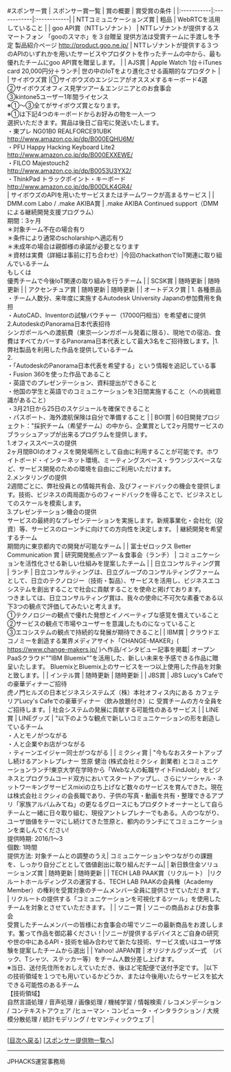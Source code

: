 #スポンサー賞
| スポンサー賞一覧 | 賞の概要 | 賞受賞の条件 |
|:-----------|:------------|:------------|
| NTTコミュニケーションズ賞 | 粗品 |  WebRTCを活用していること  |
| goo API賞（NTTレゾナント）    | NTTレゾナントが提供するスマートフォン 「gooのスマホ」を３台贈呈 提供方法は受賞チームに手渡しを予定 製品紹介ページ http://product.goo.ne.jp/  |    NTTレゾナントが提供する３つのAPIのいずれかを用いたサービスやプロダクトを作ったチームの中から、最も優れたチームにgoo API賞を贈呈します。   |
| AJS賞     | Apple Watch 1台＋iTunes card 20,000円分＋ランチ| 世の中のIoTをより進化させる画期的なプロダクト  |
| サイボウズ賞       |①サイボウズのエンジニアがオススメするキーボード4選<br>②サイボウズオフィス見学ツアー＆エンジニアとのお食事会<br>③kintone5ユーザー1年間ライセンス<br>※①～③全てがサイボウズ賞となります。<br>※①は下記4つのキーボードからお好みの物を一人一つ<br>選択いただきます。賞品は後日ご自宅に発送いたします。<br>・東プレ NG01B0 REALFORCE91UBK<br>http://www.amazon.co.jp/dp/B000EQHU6M/<br>・PFU Happy Hacking Keyboard Lite2<br>http://www.amazon.co.jp/dp/B000EXXEWE/<br>・FILCO Majestouch2<br>http://www.amazon.co.jp/dp/B0053U3YX2/<br>・ThinkPad トラックポイント・キーボード<br>http://www.amazon.co.jp/dp/B00DLK4GR4/<br> | サイボウズのAPIを用いたサービスまたはチームワークが高まるサービス  |
| DMM.com Labo / .make AKIBA賞 | .make AKIBA Continued support（DMMによる継続開発支援プログラム）<br>期間：3ヶ月<br>＊対象チーム不在の場合有り<br>＊条件により通常のscholarshipへ適応有り<br>＊未成年の場合は親御様の承諾が必要となります<br>＊資材は実費（詳細は事前に打ち合わせ）|今回のhackathonでIoT関連に取り組んでいるチーム<br>もしくは<br>優秀チームで今後IoT関連の取り組みを行うチーム |
| SCSK賞    |  随時更新 |  随時更新    |
| アクセンチュア賞  | 随時更新 | 随時更新    |
| オートデスク賞   | 1. 各種景品<br>・チーム人数分、来年度に実施するAutodesk University Japanの参加費用を負担<br>・AutoCAD、Inventorの試験バウチャー（17000円相当）を希望者に提供<br>2.AutodeskのPanorama日本代表招待<br>シンガポールへの渡航費（東京―シンガポール発着に限る）、現地での宿泊、食費はすべてカバーするPanorama日本代表として最大3名をご招待致します。|1.弊社製品を利用した作品を提供しているチーム<br>2.<br>・「AutodeskのPanorama日本代表を希望する」という情報を追記している事<br>・Fusion 360を使った作品であること<br>・英語でのプレゼンテーション、資料提出ができること<br>・他国の学生と英語でのコミュニケーションを3日間実施すること（への挑戦意識があること）<br>・3月21日から25日のスケジュールを確保できること<br>・パスポート、海外渡航保険は自分で準備すること |
| BOI賞     |  60日開発プロジェクト："採択チーム（希望チーム）の中から、企業賞として2ヶ月間サービスのブラッシュアップが出来るプログラムを提供します。<br>1.オフィススペースの提供<br>2ヶ月間BOIのオフィスを開発場所として自由に利用することが可能です。ホワイトボード・インターネット環境、ミーティングスペース・ラウンジスペースなど、サービス開発のための環境を自由にご利用いただけます。<br>2.メンタリングの提供<br>2週間ごとに、弊社役員との情報共有会、及びフィードバックの機会を提供します。技術、ビジネスの両局面からのフィードバックを得ることで、ビジネスとしてのスケールを模索します。<br>3.プレゼンテーション機会の提供<br>サービスの最終的なプレゼンテーションを実施します。新規事業化・会社化（投資）等、サービスのローンチに向けての方向性を決定します。 | 継続開発を希望するチーム <br>期間内に東京都内での開発が可能なチーム |
| 富士ゼロックス Better Communication 賞   | 研究開発拠点ツアー＆食事会（ランチ） | コミュニケーションを活性化させる新しい仕組みを提案したチーム |
| 日立コンサルティング賞 | ランチ | 日立コンサルティングは、日立グループのコンサルティングファームとして、日立のテクノロジー（技術・製品）、サービスを活用し、ビジネスエコシステムを創出することで社会に貢献することを使命と掲げております。<br>つきましては、日立コンサルティング賞は、我々の使命に不可欠な素養である以下3つの観点で評価してみたいと考えます。<br>①テクノロジーの観点で優れた発想とイノベーティブな感覚を備えていること<br>②サービスの観点で市場やユーザーを意識したものになっていること<br>③エコシステムの観点で持続的な発展が期待できること|
| IBM賞 | クラウドエコノミーを創造する業界メディアサイト「CHANGE-MAKER」( https://www.change-makers.jp/ )へ作品/インタビュー記事を掲載| オープンPaaSクラウド""IBM Bluemix""を活用した、新しい未来を予感できる作品に贈呈いたします。 BluemixとBluemix上のサービスを一つ以上使用した作品を対象と致します。|
| インテル賞 |   随時更新 |  随時更新   |
| JBS賞 | JBS Lucy's Cafeでの豪華ディナーご招待<br>虎ノ門ヒルズの日本ビジネスシステムズ（株）本社オフィス内にある カフェテリアLucy's Cafeでの豪華ディナー（飲み放題付き）に 受賞チームの方々全員をご招待します。| 社会システムの発展に貢献する可能性のあるサービス |
| LINE賞  | LINEグッズ | "以下のような観点で新しいコミュニケーションの形を創造しているチーム<br>・人とモノがつながる<br>・人と企業やお店がつながる<br>・ティーンエイジャー同士がつながる |
| ミクシィ賞 | "今もなおスタートアップし続けるアントレプレナー 笠原 健治 (株式会社ミクシィ 創業者) とコミュニケーションランチ!東京大学在学時から「Webな人の転職サイトFindJob!」をビジネスとプログラムコード双方においてスタートアップし、さらにソーシャル・ネットワーキングサービスmixiの立ち上げなど数々のサービスを育んできた。現在は株式会社ミクシィの会長職であり、子供の写真・動画を共有・整理できるアプリ「家族アルバムみてね」の更なるグロースにもプロダクトオーナーとして自らチームと一緒に日々取り組む、現役アントレプレナーでもある。人のつながり、ユーザ価値をテーマにし続けてきた笠原と、都内のランチにてコミュニケーションを楽しんでください!<br>提供時期: 2016/1〜3<br>個数: 1時間<br>提供方法: 対象チームとの調整のうえ| コミュニケーションやつながりの課題を、しっかり自分ごととして価値創出に取り組んだチーム|
| 新日鉄住金ソリューションズ賞    | 随時更新 |  随時更新   |
| TECH LAB PAAK賞（リクルート）  |リクルートホールディングスの運営する、TECH LAB PAAKの会員権（Academy Member）の権利を受賞対象のチームメンバー全員に提供させていただきます。 | リクルートの提供する「コミュニケーションを可視化するツール」を使用したチームを対象とさせていただきます。  |
| ソニー賞 | ソニーの商品およびお食事会<br>受賞したチームメンバーの皆様にお食事会の場でソニーの最新商品をお渡しします。奮って作品を御応募ください！|ソニーが提供するデバイスとご自身の研究や世の中にあるAPI・技術を組み合わせて新たな技術、サービス或いはユーザ体験を提案したチームから選出 |
| Yahoo! JAPAN賞 | オリジナルグッズ一式　（バック、Tシャツ、ステッカー等）をチーム人数分差し上げます。<br>※当日、送付先住所をおしえていただき、後ほど宅配便で送付予定です。 |以下の技術領域を１つでも用いているかどうか、または今後用いたらサービスを拡大できる可能性のあるチーム<br>【技術領域】<br>自然言語処理 / 音声処理 / 画像処理 / 機械学習 / 情報検索 / レコメンデーション / コンテキストアウェア /ヒューマン・コンピュータ・インタラクション / 大規模分散処理 / 統計モデリング / セマンティックウェブ
|

--------------
[[目次へ戻る](../README.md)] [[スポンサー提供物一覧へ](offerlist.md)]

----
JPHACKS運営事務局

